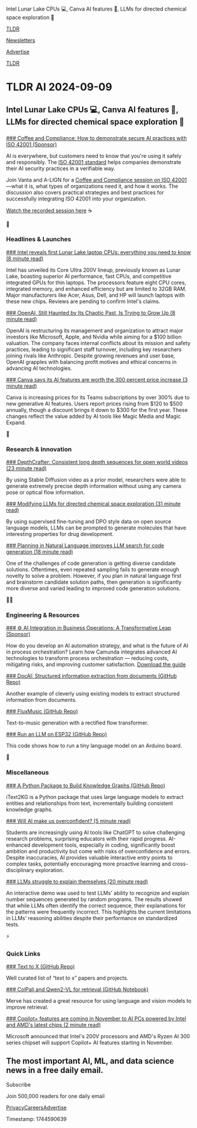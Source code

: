 Intel Lunar Lake CPUs 💻, Canva AI features 🎨, LLMs for directed chemical space exploration 🧪

[TLDR](/)

[Newsletters](/newsletters)

[Advertise](https://advertise.tldr.tech/)

[TLDR](/)

# TLDR AI 2024-09-09

## Intel Lunar Lake CPUs 💻, Canva AI features 🎨, LLMs for directed chemical space exploration 🧪

### 

[### Coffee and Compliance: How to demonstrate secure AI practices with ISO 42001 (Sponsor)](https://www.vanta.com/webinars/namer-secure-ai-practices-with-iso-42001?utm_campaign=coffee_compliance&amp;utm_source=tldr-ai&amp;utm_medium=webinar)

AI is everywhere, but customers need to know that you're using it safely and responsibly. The [ISO 42001 standard](https://www.vanta.com/webinars/namer-secure-ai-practices-with-iso-42001?utm_campaign=coffee_compliance&utm_source=tldr-ai&utm_medium=webinar) helps companies demonstrate their AI security practices in a verifiable way.

Join Vanta and A-LIGN for a [Coffee and Compliance session on ISO 42001](https://www.vanta.com/webinars/namer-secure-ai-practices-with-iso-42001?utm_campaign=coffee_compliance&utm_source=tldr-ai&utm_medium=webinar)—what it is, what types of organizations need it, and how it works. The discussion also covers practical strategies and best practices for successfully integrating ISO 42001 into your organization.

[Watch the recorded session here](https://www.vanta.com/webinars/namer-secure-ai-practices-with-iso-42001?utm_campaign=coffee_compliance&utm_source=tldr-ai&utm_medium=webinar) ☕️

🚀

### Headlines & Launches

[### Intel reveals first Lunar Lake laptop CPUs: everything you need to know (8 minute read)](https://www.theverge.com/2024/9/3/24233957/intel-lunar-lake-core-ultra-200v-launch?utm_source=tldrai)

Intel has unveiled its Core Ultra 200V lineup, previously known as Lunar Lake, boasting superior AI performance, fast CPUs, and competitive integrated GPUs for thin laptops. The processors feature eight CPU cores, integrated memory, and enhanced efficiency but are limited to 32GB RAM. Major manufacturers like Acer, Asus, Dell, and HP will launch laptops with these new chips. Reviews are pending to confirm Intel's claims.

[### OpenAI, Still Haunted by Its Chaotic Past, Is Trying to Grow Up (8 minute read)](https://www.nytimes.com/2024/09/03/technology/openai-chatgpt-revenue.html?unlocked_article_code=1.H04.oIwg.zLvnRVHOKpNH&smid=url-share&utm_source=tldrai)

OpenAI is restructuring its management and organization to attract major investors like Microsoft, Apple, and Nvidia while aiming for a $100 billion valuation. The company faces internal conflicts about its mission and safety practices, leading to significant staff turnover, including key researchers joining rivals like Anthropic. Despite growing revenues and user base, OpenAI grapples with balancing profit motives and ethical concerns in advancing AI technologies.

[### Canva says its AI features are worth the 300 percent price increase (3 minute read)](https://www.theverge.com/2024/9/3/24234698/canva-price-increase-300-percent-ai-features?utm_source=tldrai)

Canva is increasing prices for its Teams subscriptions by over 300% due to new generative AI features. Users report prices rising from $120 to $500 annually, though a discount brings it down to $300 for the first year. These changes reflect the value added by AI tools like Magic Media and Magic Expand.

🧠

### Research & Innovation

[### DepthCrafter: Consistent long depth sequences for open world videos (23 minute read)](https://arxiv.org/abs/2409.02095?utm_source=tldrai)

By using Stable Diffusion video as a prior model, researchers were able to generate extremely precise depth information without using any camera pose or optical flow information.

[### Modifying LLMs for directed chemical space exploration (31 minute read)](https://arxiv.org/abs/2409.02231?utm_source=tldrai)

By using supervised fine-tuning and DPO style data on open source language models, LLMs can be prompted to generate molecules that have interesting properties for drug development.

[### Planning in Natural Language improves LLM search for code generation (18 minute read)](https://arxiv.org/abs/2409.03733?utm_source=tldrai)

One of the challenges of code generation is getting diverse candidate solutions. Oftentimes, even repeated sampling fails to generate enough novelty to solve a problem. However, if you plan in natural language first and brainstorm candidate solution paths, then generation is significantly more diverse and varied leading to improved code generation solutions.

👨‍💻

### Engineering & Resources

[### ⚙️ AI Integration in Business Operations: A Transformative Leap (Sponsor)](https://page.camunda.com/wp-transforming-process-orchestration-with-ai?utm_medium=paid_leadgen&amp;utm_source=tldr&amp;utm_campaign=Guide.TransformingProcessOrchestrationwithAI.24Q2.EN)

How do you develop an AI automation strategy, and what is the future of AI in process orchestration? Learn how Camunda integrates advanced AI technologies to transform process orchestration — reducing costs, mitigating risks, and improving customer satisfaction. [Download the guide](https://page.camunda.com/wp-transforming-process-orchestration-with-ai?utm_medium=paid_leadgen&utm_source=tldr&utm_campaign=Guide.TransformingProcessOrchestrationwithAI.24Q2.EN)

[### DocAI: Structured information extraction from documents (GitHub Repo)](https://github.com/madisonmay/docai?utm_source=tldrai)

Another example of cleverly using existing models to extract structured information from documents.

[### FluxMusic (GitHub Repo)](https://github.com/feizc/FluxMusic?utm_source=tldrai)

Text-to-music generation with a rectified flow transformer.

[### Run an LLM on ESP32 (GitHub Repo)](https://github.com/DaveBben/esp32-llm?utm_source=tldrai)

This code shows how to run a tiny language model on an Arduino board.

🎁

### Miscellaneous

[### A Python Package to Build Knowledge Graphs (GitHub Repo)](https://github.com/AuvaLab/itext2kg?tab=readme-ov-file&amp;utm_source=tldrai)

iText2KG is a Python package that uses large language models to extract entities and relationships from text, incrementally building consistent knowledge graphs.

[### Will AI make us overconfident? (5 minute read)](https://tedunderwood.com/2024/08/31/will-ai-make-us-overconfident/?utm_source=tldrai)

Students are increasingly using AI tools like ChatGPT to solve challenging research problems, surprising educators with their rapid progress. AI-enhanced development tools, especially in coding, significantly boost ambition and productivity but come with risks of overconfidence and errors. Despite inaccuracies, AI provides valuable interactive entry points to complex tasks, potentially encouraging more proactive learning and cross-disciplinary exploration.

[### LLMs struggle to explain themselves (20 minute read)](https://www.jonathanychan.com/blog/llms-struggle-to-explain-themselves/?utm_source=tldrai)

An interactive demo was used to test LLMs' ability to recognize and explain number sequences generated by random programs. The results showed that while LLMs often identify the correct sequence, their explanations for the patterns were frequently incorrect. This highlights the current limitations in LLMs' reasoning abilities despite their performance on standardized tests.

⚡️

### Quick Links

[### Text to X (GitHub Repo)](https://github.com/ALEEEHU/Awesome-Text2X-Resources?utm_source=tldrai)

Well curated list of “text to x” papers and projects.

[### ColPali and Qwen2-VL for retrieval (GitHub Notebook)](https://github.com/merveenoyan/smol-vision/blob/main/ColPali_%2B_Qwen2_VL.ipynb?utm_source=tldrai)

Merve has created a great resource for using language and vision models to improve retrieval.

[### Copilot+ features are coming in November to AI PCs powered by Intel and AMD's latest chips (2 minute read)](https://www.engadget.com/ai/copilot-features-are-coming-to-ai-pcs-powered-by-intel-and-amds-latest-chips-190707475.html?src=rss&amp;guccounter=2&amp;utm_source=tldrai)

Microsoft announced that Intel's 200V processors and AMD's Ryzen AI 300 series chipset will support Copilot+ AI features starting in November.

## The most important AI, ML, and data science news in a free daily email.

Subscribe

Join 500,000 readers for one daily email

[Privacy](/privacy)[Careers](https://jobs.ashbyhq.com/tldr.tech)[Advertise](/ai/advertise)

Timestamp: 1744590639
